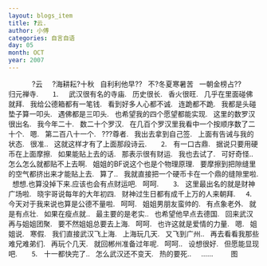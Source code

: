 ```yaml
---
layout: blogs_item
title: ?云.
author: 小傅
categories: 自言自语
day: 05
month: OCT
year: 2007
---
```




&nbsp;
&nbsp;
&nbsp;
&nbsp;
&nbsp;
&nbsp; ?云
&nbsp;
&nbsp;
?海耕耘?十秋
&nbsp;
自利利他早??
&nbsp;
不?冬夏寒暑苦
&nbsp;
一朝金榜占??
&nbsp;
&nbsp;
&nbsp;
&nbsp; 归元禅寺.
&nbsp;
&nbsp;
&nbsp; ⒈
&nbsp;
&nbsp;
武汉很有名的寺庙.
&nbsp; 历史很长.
&nbsp; 香火很旺.
&nbsp;
几乎在里面碰佛就拜.
&nbsp;
我给公德箱都有一笔钱.
&nbsp;
看到好多人心都不诚.
&nbsp;
连跪都不跪.
&nbsp;
我都是头碰垫子算一叩头.
&nbsp;
遇佛都是三叩头.
&nbsp;
也希望我的四个愿望都能实现.
&nbsp;
这里的数罗汉很出名.
&nbsp;
我今年二十.
&nbsp;
数二十个罗汉.
&nbsp;
在几百个罗汉里我看中一个按顺序数了二十个.
&nbsp; 嗯.
&nbsp;
第二百八十一个.
&nbsp;
???尊者.
&nbsp;
我出去拿到自己签.
&nbsp;
上面有告诫与我的状态.
&nbsp; 很准..
&nbsp;
这就这样才有了上面那段诗云.
&nbsp;
&nbsp;
&nbsp; ⒉
&nbsp;&nbsp;有一口古鼎.
&nbsp;
据说只要用硬币在上面摩擦.
&nbsp;
如果能贴上去的话.
&nbsp;
那表示很有财运.
&nbsp;
我也去试了.
&nbsp;
可好奇怪..怎么怎么就都贴不上去啊.
&nbsp;
姐姐的BF说这个也是个物理原理.
&nbsp;
要摩擦到把隙缝里的空气都挤出来才能贴上去.
&nbsp; 算了..
&nbsp;
我就直接把一个硬币卡在一个鼎的缝隙里啦.
&nbsp;
想想.也算没掉下来.应该也会有点财运吧.
&nbsp; 呵呵.
&nbsp;
&nbsp;
&nbsp; ⒊
&nbsp;
这里最出名的就是财神广场啦.
&nbsp;
晓宇哥说每年的大年初四.
&nbsp;
财神过生日都有成千上万的人来朝拜.
&nbsp;
&nbsp; ⒋
&nbsp;
今天对于我来说也算是公德不量啦.
&nbsp;&nbsp;呵呵.
&nbsp;
姐姐男朋友蛮帅的.
&nbsp;
有点象老外.
&nbsp;
就是有点壮.
&nbsp;
如果在瘦点就..
&nbsp;
最主要的是老实..
&nbsp;
也希望他早点去德国.
&nbsp;
回来武汉再与姐姐团聚.
&nbsp;
要不然姐姐总要去上海.
&nbsp; 呵呵.
&nbsp;
也许这就是爱情的力量.
&nbsp; 嗯.
&nbsp; 姐姐说.
&nbsp; 寒假.
&nbsp;
我们直接武汉飞上海.
&nbsp;
上海玩几天.
&nbsp;
又飞到广州..
&nbsp;
再去看看我那些难兄难弟们.
&nbsp;
再玩个几天.
&nbsp;
就回郴州准备过年呢.
&nbsp; 呵呵..
&nbsp; 设想很好.
&nbsp;
但愿能显现吧.
&nbsp;
&nbsp;
&nbsp; ⒌
&nbsp;&nbsp;十一都快完了..
&nbsp;
怎么武汉还不变天.
&nbsp; 热的要死..
&nbsp;
&nbsp; ......
&nbsp;
&nbsp;
&nbsp;
&nbsp; 图
&nbsp;







&nbsp;
&nbsp;
&nbsp;
&nbsp;



